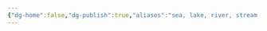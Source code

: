 ```yaml
---
{"dg-home":false,"dg-publish":true,"aliases":"sea, lake, river, stream, rivers, streams, lakes, seas, ocean, oceans","locations":null,"tag":null,"date":null,"title":"water","permalink":"/water/","dgHomeLink":true,"dgPassFrontmatter":true}
---
```


